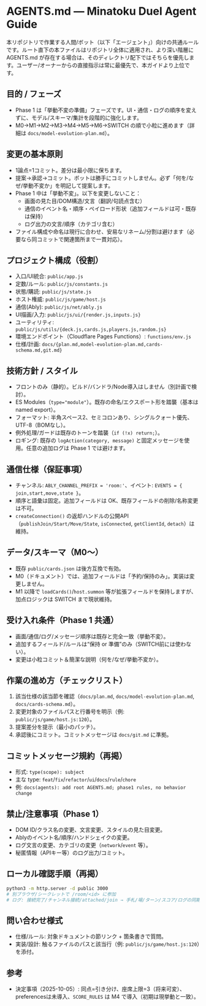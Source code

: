# AGENTS.md — Minatoku Duel Agent Guide

本リポジトリで作業する人間/ボット（以下「エージェント」）向けの共通ルールです。ルート直下の本ファイルはリポジトリ全体に適用され、より深い階層に AGENTS.md が存在する場合は、そのディレクトリ配下ではそちらを優先します。ユーザー/オーナーからの直接指示は常に最優先で、本ガイドより上位です。

## 目的 / フェーズ
- Phase 1 は「挙動不変の準備」フェーズです。UI・通信・ログの順序を変えずに、モデル/スキーマ/集計を段階的に強化します。
- M0→M1→M2→M3→M4→M5→M6→SWITCH の順で小粒に進めます（詳細は `docs/model-evolution-plan.md`）。

## 変更の基本原則
- 1論点=1コミット。差分は最小限に保ちます。
- 提案→承認→コミット。ボットは勝手にコミットしません。必ず「何を/なぜ/挙動不変か」を明記して提案します。
- Phase 1 中は「挙動不変」。以下を変更しないこと：
  - 画面の見た目/DOM構造/文言（翻訳/句読点含む）
  - 通信のイベント名・順序・ペイロード形状（追加フィールドは可・既存は保持）
  - ログ出力の文言/順序（カテゴリ含む）
- ファイル構成や命名は現行に合わせ、安易なリネーム/分割は避けます（必要なら同コミットで関連箇所まで一貫対応）。

## プロジェクト構成（役割）
- 入口/UI統合: `public/app.js`
- 定数/ルール: `public/js/constants.js`
- 状態/購読: `public/js/state.js`
- ホスト権威: `public/js/game/host.js`
- 通信(Ably): `public/js/net/ably.js`
- UI描画/入力: `public/js/ui/{render.js,inputs.js}`
- ユーティリティ: `public/js/utils/{deck.js,cards.js,players.js,random.js}`
- 環境エンドポイント（Cloudflare Pages Functions）: `functions/env.js`
- 仕様/計画: `docs/{plan.md,model-evolution-plan.md,cards-schema.md,git.md}`

## 技術方針 / スタイル
- フロントのみ（静的）。ビルド/バンドラ/Node導入はしません（別計画で検討）。
- ES Modules（`type="module"`）。既存の命名/エクスポート形を踏襲（基本は named export）。
- フォーマット: 半角スペース2、セミコロンあり、シングルクォート優先、UTF-8（BOMなし）。
- 例外処理/ガードは既存のトーンを踏襲（`if (!x) return;`）。
- ロギング: 既存の `logAction(category, message)` と固定メッセージを使用。任意の追加ログは Phase 1 では避けます。

## 通信仕様（保証事項）
- チャンネル: `ABLY_CHANNEL_PREFIX = 'room:'`、イベント: `EVENTS = { join,start,move,state }`。
- 順序と語彙は固定。追加フィールドは OK、既存フィールドの削除/名称変更は不可。
- `createConnection()` の返却ハンドルの公開API（`publishJoin/Start/Move/State`, `isConnected`, `getClientId`, `detach`）は維持。

## データ/スキーマ（M0〜）
- 既存 `public/cards.json` は後方互換で有効。
- M0（ドキュメント）では、追加フィールドは「予約/保持のみ」。実装は変更しません。
- M1 以降で `loadCards()`/`host.summon` 等が拡張フィールドを保持しますが、加点ロジックは SWITCH まで現状維持。

## 受け入れ条件（Phase 1 共通）
- 画面/通信/ログ/メッセージ順序は既存と完全一致（挙動不変）。
- 追加するフィールド/ルールは“保持 or 準備”のみ（SWITCH前には使わない）。
- 変更は小粒コミット＆簡潔な説明（何を/なぜ/挙動不変か）。

## 作業の進め方（チェックリスト）
1) 該当仕様の該当節を確認（`docs/plan.md`, `docs/model-evolution-plan.md`, `docs/cards-schema.md`）。
2) 変更対象のファイルパスと行番号を明示（例: `public/js/game/host.js:120`）。
3) 提案差分を提示（最小のパッチ）。
4) 承認後にコミット。コミットメッセージは `docs/git.md` に準拠。

## コミットメッセージ規約（再掲）
- 形式: `type(scope): subject`
- 主な type: `feat`/`fix`/`refactor`/`ui`/`docs`/`rule`/`chore`
- 例: `docs(agents): add root AGENTS.md; phase1 rules, no behavior change`

## 禁止/注意事項（Phase 1）
- DOM ID/クラス名の変更、文言変更、スタイルの見た目変更。
- Ablyのイベント名/順序/ハンドシェイクの変更。
- ログ文言の変更、カテゴリの変更（`network`/`event` 等）。
- 秘匿情報（APIキー等）のログ出力/コミット。

## ローカル確認手順（再掲）
```bash
python3 -m http.server -d public 3000
# 別ブラウザ/シークレットで /room/<id> に参加
# ログ: 接続完了/チャンネル接続/attached/join → 手札/場/ターン/スコア/ログの同期を確認
```

## 問い合わせ様式
- 仕様/ルール: 対象ドキュメントの節リンク + 箇条書きで質問。
- 実装/設計: 触るファイルのパスと該当行（例: `public/js/game/host.js:120`）を添付。

## 参考
- 決定事項（2025-10-05）: 同点=引き分け、座席上限=3（将来可変）、preferencesは未導入、`SCORE_RULES` は M4 で導入（初期は現挙動と一致）。

